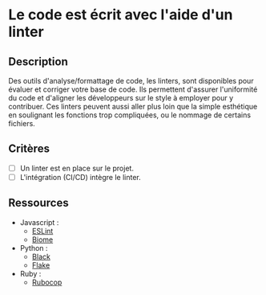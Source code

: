 # Le code est écrit avec l'aide d'un linter

## Description

Des outils d'analyse/formattage de code, les linters, sont disponibles pour
évaluer et corriger votre base de code. Ils permettent d'assurer l'uniformité
du code et d'aligner les développeurs sur le style à employer pour y
contribuer. Ces linters peuvent aussi aller plus loin que la simple esthétique
en soulignant les fonctions trop compliquées, ou le nommage de certains
fichiers.

## Critères

- [ ] Un linter est en place sur le projet.
- [ ] L'intégration (CI/CD) intègre le linter.

## Ressources

- Javascript :
  - [ESLint](https://eslint.org/)
  - [Biome](https://biomejs.dev/)
- Python :
  - [Black](https://pypi.org/project/black/)
  - [Flake](https://flake8.pycqa.org/en/latest/)
- Ruby :
  - [Rubocop](https://github.com/rubocop/rubocop)
